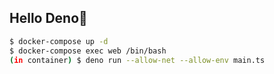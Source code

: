 ## Hello Deno🦕
```sh
$ docker-compose up -d
$ docker-compose exec web /bin/bash
(in container) $ deno run --allow-net --allow-env main.ts
```

